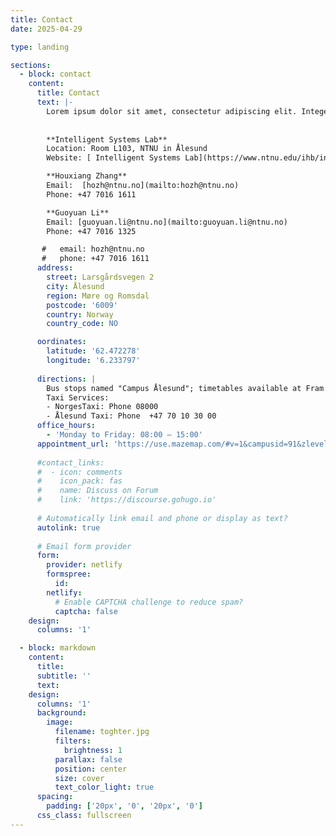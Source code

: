 ```yaml
---
title: Contact
date: 2025-04-29

type: landing

sections:
  - block: contact
    content:
      title: Contact
      text: |-
        Lorem ipsum dolor sit amet, consectetur adipiscing elit. Integer tempus augue non tempor egestas. Proin nisl nunc, dignissim in accumsan dapibus, auctor ullamcorper neque. Quisque at elit felis. Vestibulum ante ipsum primis in faucibus orci luctus et ultrices posuere cubilia curae; Aenean eget elementum odio. Cras interdum eget risus sit amet aliquet. In volutpat, nisl ut fringilla dignissim, arcu nisl suscipit ante, at accumsan sapien nisl eu eros.
      
        
        **Intelligent Systems Lab**  
        Location: Room L103, NTNU in Ålesund  
        Website: [ Intelligent Systems Lab](https://www.ntnu.edu/ihb/intelligent-systems-lab)

        **Houxiang Zhang**  
        Email:  [hozh@ntnu.no](mailto:hozh@ntnu.no)  
        Phone: +47 7016 1611  

        **Guoyuan Li**  
        Email: [guoyuan.li@ntnu.no](mailto:guoyuan.li@ntnu.no)  
        Phone: +47 7016 1325

       #   email: hozh@ntnu.no
       #   phone: +47 7016 1611
      address:
        street: Larsgårdsvegen 2
        city: Ålesund
        region: Møre og Romsdal
        postcode: '6009'
        country: Norway
        country_code: NO

      oordinates:
        latitude: '62.472278'
        longitude: '6.233797'
      
      directions: |
        Bus stops named "Campus Ålesund"; timetables available at Fram.  
        Taxi Services:
        - NorgesTaxi: Phone 08000
        - Ålesund Taxi: Phone  +47 70 10 30 00
      office_hours:
        - 'Monday to Friday: 08:00 – 15:00'
      appointment_url: 'https://use.mazemap.com/#v=1&campusid=91&zlevel=1&center=6.233797,62.472278&zoom=22&sharepoitype=poi&sharepoi=1000318129'
     
      #contact_links:
      #  - icon: comments
      #    icon_pack: fas
      #    name: Discuss on Forum
      #    link: 'https://discourse.gohugo.io'
    
      # Automatically link email and phone or display as text?
      autolink: true
    
      # Email form provider
      form:
        provider: netlify
        formspree:
          id:
        netlify:
          # Enable CAPTCHA challenge to reduce spam?
          captcha: false
    design:
      columns: '1'

  - block: markdown
    content:
      title:
      subtitle: ''
      text:
    design:
      columns: '1'
      background:
        image: 
          filename: toghter.jpg
          filters:
            brightness: 1
          parallax: false
          position: center
          size: cover
          text_color_light: true
      spacing:
        padding: ['20px', '0', '20px', '0']
      css_class: fullscreen
---
```

